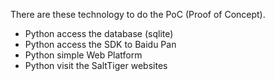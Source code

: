 There are these technology to do the PoC (Proof of Concept).
- Python access the database (sqlite)
- Python access the SDK to Baidu Pan
- Python simple Web Platform
- Python visit the SaltTiger websites

